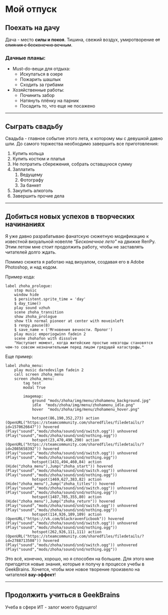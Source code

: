 # Мой отпуск 

## Поехать на дачу

Дача - место **силы и покоя**. Тишина, свежий воздух, умиротворение ~~от слияния с бесконечно вечным~~.

### Дачные планы:
* Must-do-вещи для отдыха:
    * Искупаться в озере
    * Пожарить шашлык
    * Сходить за грибами
* Хозяйственные работы:
    * Починить забор
    * Натянуть плёнку на парник
    * Посадить то, что еще не посажено
---

## Сыграть свадьбу

Свадьба - главное событие этого лета, к которому мы с девушкой давно шли.
До самого торжества необходимо завершить все приготовления: 
1. Купить кольца
2. Купить костюм и платья
3. Не потратить сбережения, собрать оставшуюся сумму
4. Заплатить
    1. Ведущему
    2. Фотографу
    3. За банкет
5. Закупить алкоголь
6. Завершить прочие дела
---

## Добиться новых успехов в творческих начинаниях

Я уже давно разрабатываю фанатскую сюжетную модификацию к известной визуальной новелле *"Бесконечное лето"* на движке RenPy. Этим летом мне стоит продолжить работу, чтобы не заставлять читателей долго ждать. 

Помимо сюжета я работаю над визуалом, создавая его в Adobe Photoshop, и над кодом. 

Пример кода: 
```
label zhoha_prologue:  
    stop music 
    window hide
    $ persistent.sprite_time = 'day'
    $ day_time()
    play sound vzhuh
    scene zhoha_transition
    show zhoha_prologue
    show tlk normal pioneer at center with moveinleft
    $ renpy.pause(8)
    $ save_name = ('Мгновения вечности. Пролог')
    play music emporiogwinn fadein 2
    scene zhohafon with dissolve     
    "Наступает момент, когда житейские простые невзгоды становятся чем-то совсем незначительным перед лицом грядущей катастрофы."
```
Еще пример:
```
label zhoha_menu:
    play music daredevilgm fadein 2
    call screen zhoha_menu
    screen zhoha_menu:
        tag test
        modal True
        
        imagemap: 
            ground "mods/zhoha/img/menu/zhohamenu_background.jpg"
            idle  "mods/zhoha/img/menu/zhohamenu_idle.png"
            hover  "mods/zhoha/img/menu/zhohamenu_hover.png"
            
            hotspot(86,190,352,273) action (OpenURL("https://steamcommunity.com/sharedfiles/filedetails/?id=1570626647")) hovered (Play("sound","mods/zhoha/sound/snd/switch.ogg")) unhovered (Play("sound","mods/zhoha/sound/snd/nothing.ogg"))
            hotspot(23,470,490,290) action (OpenURL("https://steamcommunity.com/sharedfiles/filedetails/?id=2085658392")) hovered (Play("sound","mods/zhoha/sound/snd/switch.ogg")) unhovered (Play("sound","mods/zhoha/sound/snd/nothing.ogg"))
            hotspot(1431,494,460,84) action (Hide("zhoha_menu"),Jump("zhoha_start")) hovered (Play("sound","mods/zhoha/sound/snd/switch.ogg")) unhovered (Play("sound","mods/zhoha/sound/snd/nothing.ogg"))
            hotspot(1469,627,383,82) action (Hide("zhoha_menu"),Jump("zhoha_titles")) hovered (Play("sound","mods/zhoha/sound/snd/switch.ogg")) unhovered (Play("sound","mods/zhoha/sound/snd/nothing.ogg"))
            hotspot(1487,785,355,80) action (Hide("zhoha_menu"),Jump("zhoha_return")) hovered (Play("sound","mods/zhoha/sound/snd/switch.ogg")) unhovered (Play("sound","mods/zhoha/sound/snd/nothing.ogg"))
            hotspot(114,926,109,109) action (OpenURL("https://vk.com/blackravenficbook")) hovered (Play("sound","mods/zhoha/sound/snd/switch.ogg")) unhovered (Play("sound","mods/zhoha/sound/snd/nothing.ogg"))
            hotspot(262,926,111,111) action (OpenURL("https://steamcommunity.com/sharedfiles/filedetails/?id=2788713508")) hovered (Play("sound","mods/zhoha/sound/snd/switch.ogg")) unhovered (Play("sound","mods/zhoha/sound/snd/nothing.ogg"))
```
Это всё, конечно, хорошо, но я способен на большее. Для этого мне пригодятся новые знания, которые я получу в процессе учебы в GeekBrains. Хочется, чтобы мое новое творение произвело на читателей __вау-эффект__!

---

## Продолжить учиться в GeekBrains

Учеба в сфере ИТ - залог моего будущего! 